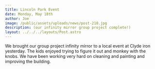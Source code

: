 ```yaml
---
title: Lincoln Park Event
date: Monday, May 18th
author: Joe
image: /public/assets/uploads/news/post-210.jpg
description: (our infinity mirror group project complete!)
layout: ../../../layouts/Post.astro
---
```


We brought our group project infinity mirror to a local event at Clyde iron yesterday.  The kids enjoyed trying to figure it out and monkey with the knobs.  We have been working very hard on cleaning and painting and improving the building.
